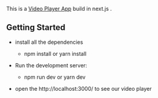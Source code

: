 This is a [Video Player App](https://video-player-app-iota.vercel.app/) build in next.js .

## Getting Started

- install all the dependencies

  - npm install
    or
    yarn install

- Run the development server:
  - npm run dev
    or
    yarn dev
- open the http://localhost:3000/ to see our video player
